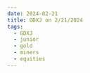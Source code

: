 ```yaml
---
date: 2024-02-21
title: GDXJ on 2/21/2024
tags: 
  - GDXJ
  - junior
  - gold
  - miners
  - equities
---
```

<div class="post">
<snapshot-grid 
    :reports="['2024/02/20/CTA/GDXJ', '2024/02/21/CTA/GDXJ', '2024/02/21/MTP/GDXJ']"
    chart="2024/02/21/Chart/GDXJ"
/>
<p>

</p>
<p>

</p>
</div>